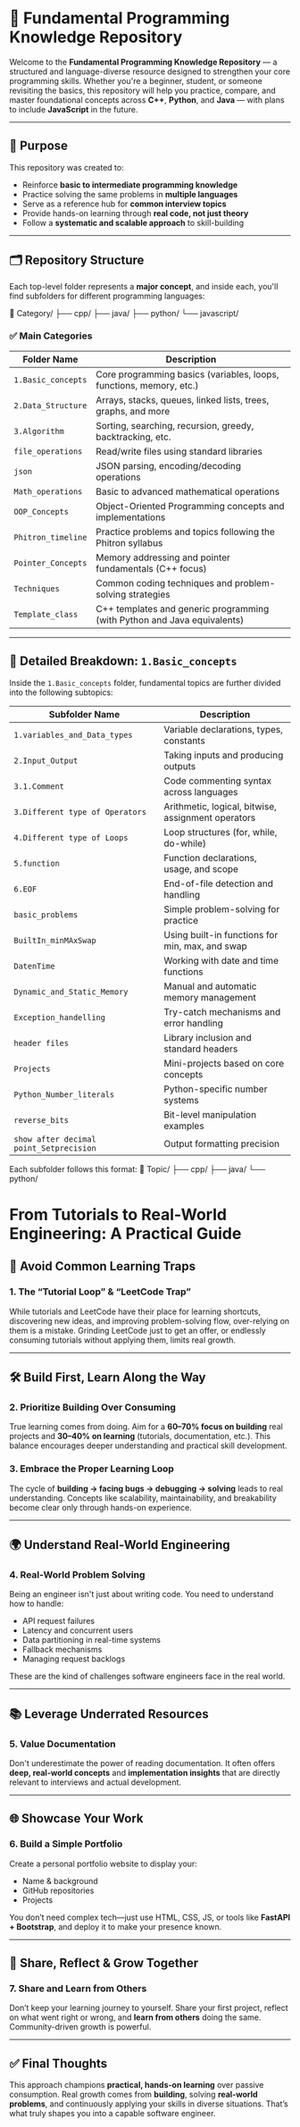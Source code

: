 # 🌟 Fundamental Programming Knowledge Repository

Welcome to the **Fundamental Programming Knowledge Repository** — a structured and language-diverse resource designed to strengthen your core programming skills. Whether you're a beginner, student, or someone revisiting the basics, this repository will help you practice, compare, and master foundational concepts across **C++**, **Python**, and **Java** — with plans to include **JavaScript** in the future.

---

## 📌 Purpose

This repository was created to:

- Reinforce **basic to intermediate programming knowledge**
- Practice solving the same problems in **multiple languages**
- Serve as a reference hub for **common interview topics**
- Provide hands-on learning through **real code, not just theory**
- Follow a **systematic and scalable approach** to skill-building

---

## 🗂️ Repository Structure

Each top-level folder represents a **major concept**, and inside each, you'll find subfolders for different programming languages:

📁 Category/
├── cpp/
├── java/
├── python/
└── javascript/


### ✅ Main Categories

| Folder Name            | Description                                                                 |
|------------------------|-----------------------------------------------------------------------------|
| `1.Basic_concepts`      | Core programming basics (variables, loops, functions, memory, etc.)         |
| `2.Data_Structure`      | Arrays, stacks, queues, linked lists, trees, graphs, and more               |
| `3.Algorithm`           | Sorting, searching, recursion, greedy, backtracking, etc.                   |
| `file_operations`       | Read/write files using standard libraries                                  |
| `json`                  | JSON parsing, encoding/decoding operations                                 |
| `Math_operations`       | Basic to advanced mathematical operations                                  |
| `OOP_Concepts`          | Object-Oriented Programming concepts and implementations                   |
| `Phitron_timeline`      | Practice problems and topics following the Phitron syllabus                |
| `Pointer_Concepts`      | Memory addressing and pointer fundamentals (C++ focus)                     |
| `Techniques`            | Common coding techniques and problem-solving strategies                   |
| `Template_class`        | C++ templates and generic programming (with Python and Java equivalents)   |

---

## 📘 Detailed Breakdown: `1.Basic_concepts`

Inside the `1.Basic_concepts` folder, fundamental topics are further divided into the following subtopics:

| Subfolder Name                           | Description                                                  |
|------------------------------------------|--------------------------------------------------------------|
| `1.variables_and_Data_types`             | Variable declarations, types, constants                      |
| `2.Input_Output`                         | Taking inputs and producing outputs                          |
| `3.1.Comment`                            | Code commenting syntax across languages                      |
| `3.Different type of Operators`          | Arithmetic, logical, bitwise, assignment operators           |
| `4.Different type of Loops`              | Loop structures (for, while, do-while)                       |
| `5.function`                             | Function declarations, usage, and scope                      |
| `6.EOF`                                  | End-of-file detection and handling                           |
| `basic_problems`                         | Simple problem-solving for practice                          |
| `BuiltIn_minMAxSwap`                     | Using built-in functions for min, max, and swap              |
| `DatenTime`                              | Working with date and time functions                         |
| `Dynamic_and_Static_Memory`              | Manual and automatic memory management                       |
| `Exception_handelling`                  | Try-catch mechanisms and error handling                      |
| `header files`                           | Library inclusion and standard headers                       |
| `Projects`                               | Mini-projects based on core concepts                         |
| `Python_Number_literals`                | Python-specific number systems                               |
| `reverse_bits`                           | Bit-level manipulation examples                              |
| `show after decimal point_Setprecision` | Output formatting precision                                  |

Each subfolder follows this format:
📁 Topic/
├── cpp/
├── java/
└── python/


# From Tutorials to Real-World Engineering: A Practical Guide

## 🚫 Avoid Common Learning Traps

### 1. The “Tutorial Loop” & “LeetCode Trap”
While tutorials and LeetCode have their place for learning shortcuts, discovering new ideas, and improving problem-solving flow, over-relying on them is a mistake. Grinding LeetCode just to get an offer, or endlessly consuming tutorials without applying them, limits real growth.

---

## 🛠️ Build First, Learn Along the Way

### 2. Prioritize Building Over Consuming
True learning comes from doing. Aim for a **60–70% focus on building** real projects and **30–40% on learning** (tutorials, documentation, etc.). This balance encourages deeper understanding and practical skill development.

### 3. Embrace the Proper Learning Loop
The cycle of **building → facing bugs → debugging → solving** leads to real understanding. Concepts like scalability, maintainability, and breakability become clear only through hands-on experience.

---

## 🌍 Understand Real-World Engineering

### 4. Real-World Problem Solving
Being an engineer isn't just about writing code. You need to understand how to handle:
- API request failures  
- Latency and concurrent users  
- Data partitioning in real-time systems  
- Fallback mechanisms  
- Managing request backlogs  

These are the kind of challenges software engineers face in the real world.

---

## 📚 Leverage Underrated Resources

### 5. Value Documentation
Don't underestimate the power of reading documentation. It often offers **deep, real-world concepts** and **implementation insights** that are directly relevant to interviews and actual development.

---

## 🌐 Showcase Your Work

### 6. Build a Simple Portfolio
Create a personal portfolio website to display your:
- Name & background  
- GitHub repositories  
- Projects  

You don’t need complex tech—just use HTML, CSS, JS, or tools like **FastAPI + Bootstrap**, and deploy it to make your presence known.

---

## 🤝 Share, Reflect & Grow Together

### 7. Share and Learn from Others
Don’t keep your learning journey to yourself. Share your first project, reflect on what went right or wrong, and **learn from others** doing the same. Community-driven growth is powerful.

---

## ✅ Final Thoughts

This approach champions **practical, hands-on learning** over passive consumption. Real growth comes from **building**, solving **real-world problems**, and continuously applying your skills in diverse situations. That’s what truly shapes you into a capable software engineer.
